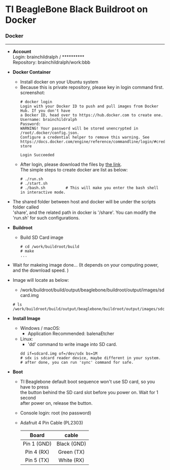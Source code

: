 TI BeagleBone Black Buildroot on Docker
====

### Docker
---

  - **Account**    
    Login: brainchildralph / **********    
    Repository: brainchildralph/work:bbb    

  - **Docker Container**    
    - Install docker on your Ubuntu system  
    - Because this is private repository, please key in login command first.   
      screenshot:       
      ```
      # docker login
      Login with your Docker ID to push and pull images from Docker Hub. If you don't have 
      a Docker ID, head over to https://hub.docker.com to create one.
      Username: brainchildralph
      Password:
      WARNING! Your password will be stored unencrypted in /root/.docker/config.json.
      Configure a credential helper to remove this warning. See
      https://docs.docker.com/engine/reference/commandline/login/#credentials-store
      
      Login Succeeded
      ```
    - After login, please download the files by [the link](https://github.com/bcralph/work/tree/master/Dockerfile/brainchildralph/bbb).     
      The simple steps to create docker are list as below:   
      ```
      # ./run.sh
      # ./start.sh
      # ./bash.sh         # This will make you enter the bash shell in interactive mode.     
      
      ```    
   - The shared folder between host and docker will be under the scripts folder called     
     'share', and the related path in docker is '/share'. You can modify the 'run.sh' 
     for such configurations. 

  - **Buildroot**    
    - Build SD Card image    
      ```
      # cd /work/buildroot/build
      # make 
      ...
      
      ```    
   - Wait for makeing image done... (It depends on your computing power, and the download speed. )    
   - Image will locate as below:     
     - /work/buildroot/build/output/beaglebone/buildroot/output/images/sdcard.img      
     ```
     # ls /work/buildroot/build/output/beaglebone/buildroot/output/images/sdcard.img
     ```
  - **Install Image**    
    - Windows / macOS: 
      - Application Recommended: balenaEtcher    
    - Linux: 
      - 'dd' command to write image into SD card.    
      ```
      dd if=sdcard.img of=/dev/sdx bs=1M 
      # sdx is sdcard reader device, maybe different in your system.  
      # after done, you can run 'sync' command for safe. 
      ```
  
  - **Boot**     
    - TI Beaglebone default boot sequence won't use SD card, so you have to press     
      the button behind the SD card slot before you power on. Wait for 1 second     
      after power on, release the button.     
    - Console login: root (no password)    

    - Adafruit 4 Pin Cable (PL2303)

      | **Board**    |  **cable**  |
      |:------------:|:-----------:|
      | Pin 1 (GND)  | Black (GND) |
      | Pin 4 (RX)   | Green (TX)  |
      | Pin 5 (TX)   | White (RX)  |

